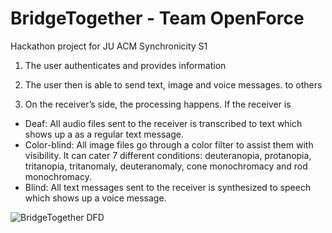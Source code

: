 # BridgeTogether - Team OpenForce
Hackathon project for JU ACM Synchronicity S1

1. The user authenticates and provides information

2. The user then is able to send text, image and voice
messages. to others

3. On the receiver’s side, the processing happens. If the receiver is

- Deaf: All audio files sent to the receiver is transcribed to text
which shows up a as a regular text message.
- Color-blind: All image files go through a color filter to assist
them with visibility. It can cater 7 different conditions:
deuteranopia, protanopia, tritanopia, tritanomaly,
deuteranomaly, cone monochromacy and rod
monochromacy.
- Blind: All text messages sent to the receiver is synthesized to
speech which shows up a voice message.

![BridgeTogether DFD](https://github.com/SwastikSarkar001/BridgeTogether/assets/91966855/561b99ab-2637-4fb0-85ee-bb767578039a)

